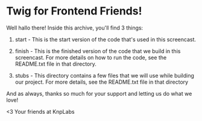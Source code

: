 Twig for Frontend Friends!
==========================

Well hallo there! Inside this archive, you'll find 3 things:

1) start - This is the start version of the code that's used in this screencast.

2) finish - This is the finished version of the code that we build
   in this screencast. For more details on how to run the code,
   see the README.txt file in that directory.

3) stubs - This directory contains a few files that we will use
   while building our project. For more details, see the README.txt
   file in that directory

And as always, thanks so much for your support and letting us do what
we love!

<3 Your friends at KnpLabs
